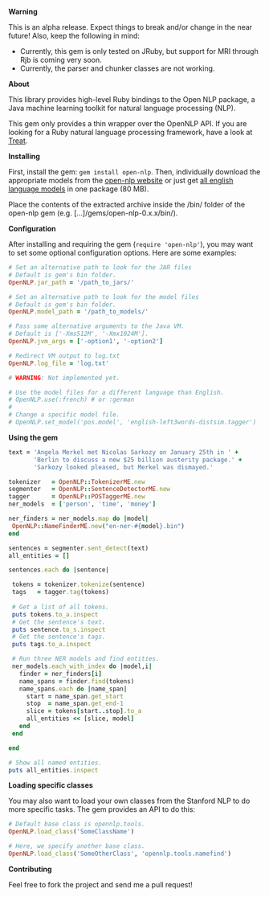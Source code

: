 **Warning**

This is an alpha release. Expect things to break and/or change in the near future! Also, keep the following in mind:

- Currently, this gem is only tested on JRuby, but support for MRI through Rjb is coming very soon.
- Currently, the parser and chunker classes are not working.

**About**

This library provides high-level Ruby bindings to the Open NLP package, a Java machine learning toolkit for natural language processing (NLP). 

This gem only provides a thin wrapper over the OpenNLP API. If you are looking for a Ruby natural language processing framework, have a look at [Treat](https://github.com/louismullie/treat).

**Installing**

First, install the gem: `gem install open-nlp`. Then, individually download the appropriate models from the [open-nlp website](http://opennlp.sourceforge.net/models-1.5/) or just get [all english language models](louismullie.com/treat/open-nlp-english.zip) in one package (80 MB).

Place the contents of the extracted archive inside the /bin/ folder of the open-nlp gem (e.g. [...]/gems/open-nlp-0.x.x/bin/).

**Configuration**

After installing and requiring the gem (`require 'open-nlp'`), you may want to set some optional configuration options. Here are some examples:

```ruby
# Set an alternative path to look for the JAR files
# Default is gem's bin folder.
OpenNLP.jar_path = '/path_to_jars/'

# Set an alternative path to look for the model files
# Default is gem's bin folder.
OpenNLP.model_path = '/path_to_models/'

# Pass some alternative arguments to the Java VM.
# Default is ['-Xms512M', '-Xmx1024M'].
OpenNLP.jvm_args = ['-option1', '-option2']

# Redirect VM output to log.txt
OpenNLP.log_file = 'log.txt'

# WARNING: Not implemented yet.

# Use the model files for a different language than English.
# OpenNLP.use(:french) # or :german
# 
# Change a specific model file.
# OpenNLP.set_model('pos.model', 'english-left3words-distsim.tagger')
```

**Using the gem**

```ruby
text = 'Angela Merkel met Nicolas Sarkozy on January 25th in ' +
       'Berlin to discuss a new $25 billion austerity package.' +
       'Sarkozy looked pleased, but Merkel was dismayed.'

tokenizer   = OpenNLP::TokenizerME.new
segmenter   = OpenNLP::SentenceDetectorME.new
tagger      = OpenNLP::POSTaggerME.new
ner_models  = ['person', 'time', 'money']

ner_finders = ner_models.map do |model|
 OpenNLP::NameFinderME.new("en-ner-#{model}.bin")
end

sentences = segmenter.sent_detect(text)
all_entities = []

sentences.each do |sentence|

 tokens = tokenizer.tokenize(sentence)
 tags   = tagger.tag(tokens)
 
 # Get a list of all tokens.
 puts tokens.to_a.inspect
 # Get the sentence's text.
 puts sentence.to_s.inspect
 # Get the sentence's tags.
 puts tags.to_a.inspect

 # Run three NER models and find entities.
 ner_models.each_with_index do |model,i|
   finder = ner_finders[i]
   name_spans = finder.find(tokens)
   name_spans.each do |name_span|
     start = name_span.get_start
     stop  = name_span.get_end-1
     slice = tokens[start..stop].to_a
     all_entities << [slice, model]
   end
 end

end

# Show all named entities.
puts all_entities.inspect
```

**Loading specific classes**

You may also want to load your own classes from the Stanford NLP to do more specific tasks. The gem provides an API to do this:

```ruby
# Default base class is opennlp.tools.
OpenNLP.load_class('SomeClassName')  

# Here, we specify another base class.
OpenNLP.load_class('SomeOtherClass', 'opennlp.tools.namefind') 
```

**Contributing**

Feel free to fork the project and send me a pull request!